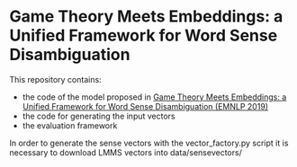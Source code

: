 # Game Theory Meets Embeddings: a Unified Framework for Word Sense Disambiguation
This repository contains:
* the code of the model proposed in [Game Theory Meets Embeddings: a Unified Framework for Word Sense Disambiguation (EMNLP 2019)](http://wwwusers.di.uniroma1.it/~navigli/pubs/EMNLP_2019_TripodiNavigli.pdf)
* the code for generating the input vectors
* the evaluation framework

In order to generate the sense vectors with the vector_factory.py script it is necessary to download LMMS vectors into data/sensevectors/
